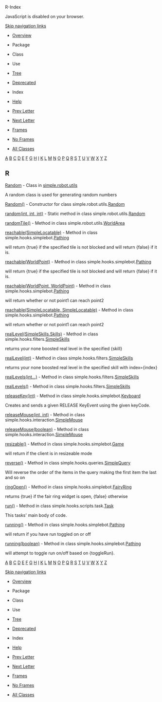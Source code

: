 R-Index   <!-- try { if (location.href.indexOf('is-external=true') == -1) { parent.document.title="R-Index"; } } catch(err) { } //-->

JavaScript is disabled on your browser.

[Skip navigation links](#skip.navbar.top "Skip navigation links")

*   [Overview](../overview-summary.html)
*   Package
*   Class
*   Use
*   [Tree](../overview-tree.html)
*   [Deprecated](../deprecated-list.html)
*   Index
*   [Help](../help-doc.html)

*   [Prev Letter](index-16.html)
*   [Next Letter](index-18.html)

*   [Frames](../index.html?index-files/index-17.html)
*   [No Frames](index-17.html)

*   [All Classes](../allclasses-noframe.html)

<!-- allClassesLink = document.getElementById("allclasses\_navbar\_top"); if(window==top) { allClassesLink.style.display = "block"; } else { allClassesLink.style.display = "none"; } //-->

[A](index-1.html) [B](index-2.html) [C](index-3.html) [D](index-4.html) [E](index-5.html) [F](index-6.html) [G](index-7.html) [H](index-8.html) [I](index-9.html) [K](index-10.html) [L](index-11.html) [M](index-12.html) [N](index-13.html) [O](index-14.html) [P](index-15.html) [Q](index-16.html) [R](index-17.html) [S](index-18.html) [T](index-19.html) [U](index-20.html) [V](index-21.html) [W](index-22.html) [X](index-23.html) [Y](index-24.html) [Z](index-25.html) 

R
-

[Random](../simple/robot/utils/Random.html "class in simple.robot.utils") - Class in [simple.robot.utils](../simple/robot/utils/package-summary.html)

A random class is used for generating random numbers

[Random()](../simple/robot/utils/Random.html#Random--) - Constructor for class simple.robot.utils.[Random](../simple/robot/utils/Random.html "class in simple.robot.utils")

[random(int, int, int)](../simple/robot/utils/Random.html#random-int-int-int-) - Static method in class simple.robot.utils.[Random](../simple/robot/utils/Random.html "class in simple.robot.utils")

[randomTile()](../simple/robot/utils/WorldArea.html#randomTile--) - Method in class simple.robot.utils.[WorldArea](../simple/robot/utils/WorldArea.html "class in simple.robot.utils")

[reachable(SimpleLocatable)](../simple/hooks/simplebot/Pathing.html#reachable-simple.hooks.interfaces.SimpleLocatable-) - Method in class simple.hooks.simplebot.[Pathing](../simple/hooks/simplebot/Pathing.html "class in simple.hooks.simplebot")

will return {true} if the specified tile is not blocked and will return {false} if it is.

[reachable(WorldPoint)](../simple/hooks/simplebot/Pathing.html#reachable-net.runelite.api.coords.WorldPoint-) - Method in class simple.hooks.simplebot.[Pathing](../simple/hooks/simplebot/Pathing.html "class in simple.hooks.simplebot")

will return {true} if the specified tile is not blocked and will return {false} if it is.

[reachable(WorldPoint, WorldPoint)](../simple/hooks/simplebot/Pathing.html#reachable-net.runelite.api.coords.WorldPoint-net.runelite.api.coords.WorldPoint-) - Method in class simple.hooks.simplebot.[Pathing](../simple/hooks/simplebot/Pathing.html "class in simple.hooks.simplebot")

will return whether or not point1 can reach point2

[reachable(SimpleLocatable, SimpleLocatable)](../simple/hooks/simplebot/Pathing.html#reachable-simple.hooks.interfaces.SimpleLocatable-simple.hooks.interfaces.SimpleLocatable-) - Method in class simple.hooks.simplebot.[Pathing](../simple/hooks/simplebot/Pathing.html "class in simple.hooks.simplebot")

will return whether or not point1 can reach point2

[realLevel(SimpleSkills.Skills)](../simple/hooks/filters/SimpleSkills.html#realLevel-simple.hooks.filters.SimpleSkills.Skills-) - Method in class simple.hooks.filters.[SimpleSkills](../simple/hooks/filters/SimpleSkills.html "class in simple.hooks.filters")

returns your none boosted real level in the specified {skill}

[realLevel(int)](../simple/hooks/filters/SimpleSkills.html#realLevel-int-) - Method in class simple.hooks.filters.[SimpleSkills](../simple/hooks/filters/SimpleSkills.html "class in simple.hooks.filters")

returns your none boosted real level in the specified skill with index={index}

[realLevels(int...)](../simple/hooks/filters/SimpleSkills.html#realLevels-int...-) - Method in class simple.hooks.filters.[SimpleSkills](../simple/hooks/filters/SimpleSkills.html "class in simple.hooks.filters")

[realLevels()](../simple/hooks/filters/SimpleSkills.html#realLevels--) - Method in class simple.hooks.filters.[SimpleSkills](../simple/hooks/filters/SimpleSkills.html "class in simple.hooks.filters")

[releaseKey(int)](../simple/hooks/simplebot/Keyboard.html#releaseKey-int-) - Method in class simple.hooks.simplebot.[Keyboard](../simple/hooks/simplebot/Keyboard.html "class in simple.hooks.simplebot")

Creates and sends a given RELEASE KeyEvent using the given keyCode.

[releaseMouse(int, int)](../simple/hooks/interaction/SimpleMouse.html#releaseMouse-int-int-) - Method in class simple.hooks.interaction.[SimpleMouse](../simple/hooks/interaction/SimpleMouse.html "class in simple.hooks.interaction")

[releaseMouse(boolean)](../simple/hooks/interaction/SimpleMouse.html#releaseMouse-boolean-) - Method in class simple.hooks.interaction.[SimpleMouse](../simple/hooks/interaction/SimpleMouse.html "class in simple.hooks.interaction")

[resizable()](../simple/hooks/simplebot/Game.html#resizable--) - Method in class simple.hooks.simplebot.[Game](../simple/hooks/simplebot/Game.html "class in simple.hooks.simplebot")

will return if the client is in resizeable mode

[reverse()](../simple/hooks/queries/SimpleQuery.html#reverse--) - Method in class simple.hooks.queries.[SimpleQuery](../simple/hooks/queries/SimpleQuery.html "class in simple.hooks.queries")

Will reverse the order of the items in the query making the first item the last and so on

[ringOpen()](../simple/hooks/simplebot/FairyRing.html#ringOpen--) - Method in class simple.hooks.simplebot.[FairyRing](../simple/hooks/simplebot/FairyRing.html "class in simple.hooks.simplebot")

returns {true} if the fair ring widget is open, {false} otherwise

[run()](../simple/hooks/scripts/task/Task.html#run--) - Method in class simple.hooks.scripts.task.[Task](../simple/hooks/scripts/task/Task.html "class in simple.hooks.scripts.task")

This tasks' main body of code.

[running()](../simple/hooks/simplebot/Pathing.html#running--) - Method in class simple.hooks.simplebot.[Pathing](../simple/hooks/simplebot/Pathing.html "class in simple.hooks.simplebot")

will return if you have run toggled on or off

[running(boolean)](../simple/hooks/simplebot/Pathing.html#running-boolean-) - Method in class simple.hooks.simplebot.[Pathing](../simple/hooks/simplebot/Pathing.html "class in simple.hooks.simplebot")

will attempt to toggle run on/off based on {toggleRun}.

[A](index-1.html) [B](index-2.html) [C](index-3.html) [D](index-4.html) [E](index-5.html) [F](index-6.html) [G](index-7.html) [H](index-8.html) [I](index-9.html) [K](index-10.html) [L](index-11.html) [M](index-12.html) [N](index-13.html) [O](index-14.html) [P](index-15.html) [Q](index-16.html) [R](index-17.html) [S](index-18.html) [T](index-19.html) [U](index-20.html) [V](index-21.html) [W](index-22.html) [X](index-23.html) [Y](index-24.html) [Z](index-25.html) 

[Skip navigation links](#skip.navbar.bottom "Skip navigation links")

*   [Overview](../overview-summary.html)
*   Package
*   Class
*   Use
*   [Tree](../overview-tree.html)
*   [Deprecated](../deprecated-list.html)
*   Index
*   [Help](../help-doc.html)

*   [Prev Letter](index-16.html)
*   [Next Letter](index-18.html)

*   [Frames](../index.html?index-files/index-17.html)
*   [No Frames](index-17.html)

*   [All Classes](../allclasses-noframe.html)

<!-- allClassesLink = document.getElementById("allclasses\_navbar\_bottom"); if(window==top) { allClassesLink.style.display = "block"; } else { allClassesLink.style.display = "none"; } //-->